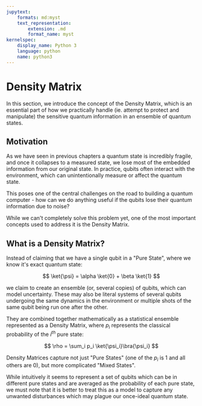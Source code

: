 ```yaml
---
jupytext:
    formats: md:myst
    text_representation:
        extension: .md
        format_name: myst
kernelspec:
    display_name: Python 3
    language: python
    name: python3
---
```


# Density Matrix

In this section, we introduce the concept of the Density Matrix, which is an essential part of how we practically handle (ie. attempt to protect and manipulate) the sensitive quantum information in an ensemble of quantum states.

## Motivation

As we have seen in previous chapters a quantum state is incredibly fragile, and once it collapses to a measured state, we lose most of the embedded information from our original state. In practice, qubits often interact with the environment, which can unintentionally measure or affect the quantum state.

This poses one of the central challenges on the road to building a quantum computer - how can we do anything useful if the qubits lose their quantum information due to noise?

While we can't completely solve this problem yet, one of the most important concepts used to address it is the Density Matrix. 

## What is a Density Matrix?

Instead of claiming that we have a single qubit in a "Pure State", where we know it's exact quantum state: 

$$
\ket{\psi} = \alpha \ket{0} + \beta \ket{1}
$$

we claim to create an ensemble (or, several copies) of qubits, which can model uncertainty. These may also be literal systems of several qubits undergoing the same dynamics in the environment or multiple shots of the same qubit being run one after the other.

They are combined together mathematically as a statistical ensemble represented as a Density Matrix, where $p_i$ represents the classical probability of the $i^{th}$ pure state:

$$
\rho = \sum_i p_i \ket{\psi_i}\bra{\psi_i}
$$

Density Matrices capture not just "Pure States" (one of the $p_i$ is 1 and all others are 0), but more complicated "Mixed States".

While intuitively it seems to represent a set of qubits which can be in different pure states and are averaged as the probability of each pure state, we must note that it is better to treat this as a model to capture any unwanted disturbances which may plague our once-ideal quantum state.

